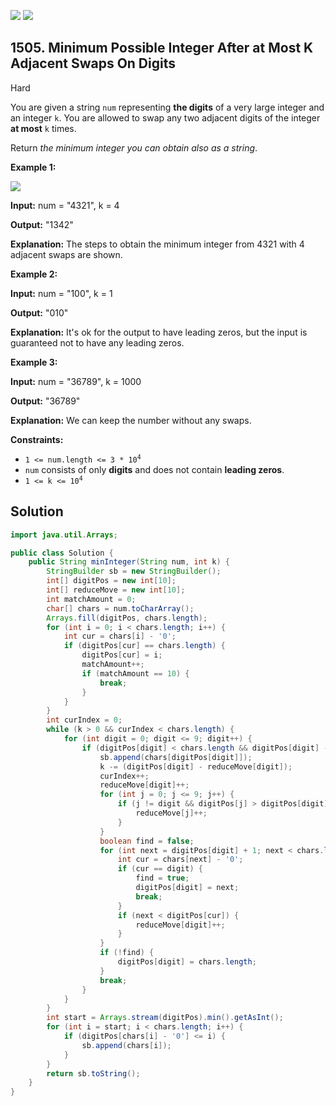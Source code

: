 [![](https://img.shields.io/github/stars/javadev/LeetCode-in-Java?label=Stars&style=flat-square)](https://github.com/javadev/LeetCode-in-Java)
[![](https://img.shields.io/github/forks/javadev/LeetCode-in-Java?label=Fork%20me%20on%20GitHub%20&style=flat-square)](https://github.com/javadev/LeetCode-in-Java/fork)

## 1505\. Minimum Possible Integer After at Most K Adjacent Swaps On Digits

Hard

You are given a string `num` representing **the digits** of a very large integer and an integer `k`. You are allowed to swap any two adjacent digits of the integer **at most** `k` times.

Return _the minimum integer you can obtain also as a string_.

**Example 1:**

![](https://assets.leetcode.com/uploads/2020/06/17/q4_1.jpg)

**Input:** num = "4321", k = 4

**Output:** "1342"

**Explanation:** The steps to obtain the minimum integer from 4321 with 4 adjacent swaps are shown.

**Example 2:**

**Input:** num = "100", k = 1

**Output:** "010"

**Explanation:** It's ok for the output to have leading zeros, but the input is guaranteed not to have any leading zeros.

**Example 3:**

**Input:** num = "36789", k = 1000

**Output:** "36789"

**Explanation:** We can keep the number without any swaps.

**Constraints:**

*   <code>1 <= num.length <= 3 * 10<sup>4</sup></code>
*   `num` consists of only **digits** and does not contain **leading zeros**.
*   <code>1 <= k <= 10<sup>4</sup></code>

## Solution

```java
import java.util.Arrays;

public class Solution {
    public String minInteger(String num, int k) {
        StringBuilder sb = new StringBuilder();
        int[] digitPos = new int[10];
        int[] reduceMove = new int[10];
        int matchAmount = 0;
        char[] chars = num.toCharArray();
        Arrays.fill(digitPos, chars.length);
        for (int i = 0; i < chars.length; i++) {
            int cur = chars[i] - '0';
            if (digitPos[cur] == chars.length) {
                digitPos[cur] = i;
                matchAmount++;
                if (matchAmount == 10) {
                    break;
                }
            }
        }
        int curIndex = 0;
        while (k > 0 && curIndex < chars.length) {
            for (int digit = 0; digit <= 9; digit++) {
                if (digitPos[digit] < chars.length && digitPos[digit] - reduceMove[digit] <= k) {
                    sb.append(chars[digitPos[digit]]);
                    k -= (digitPos[digit] - reduceMove[digit]);
                    curIndex++;
                    reduceMove[digit]++;
                    for (int j = 0; j <= 9; j++) {
                        if (j != digit && digitPos[j] > digitPos[digit]) {
                            reduceMove[j]++;
                        }
                    }
                    boolean find = false;
                    for (int next = digitPos[digit] + 1; next < chars.length; next++) {
                        int cur = chars[next] - '0';
                        if (cur == digit) {
                            find = true;
                            digitPos[digit] = next;
                            break;
                        }
                        if (next < digitPos[cur]) {
                            reduceMove[digit]++;
                        }
                    }
                    if (!find) {
                        digitPos[digit] = chars.length;
                    }
                    break;
                }
            }
        }
        int start = Arrays.stream(digitPos).min().getAsInt();
        for (int i = start; i < chars.length; i++) {
            if (digitPos[chars[i] - '0'] <= i) {
                sb.append(chars[i]);
            }
        }
        return sb.toString();
    }
}
```